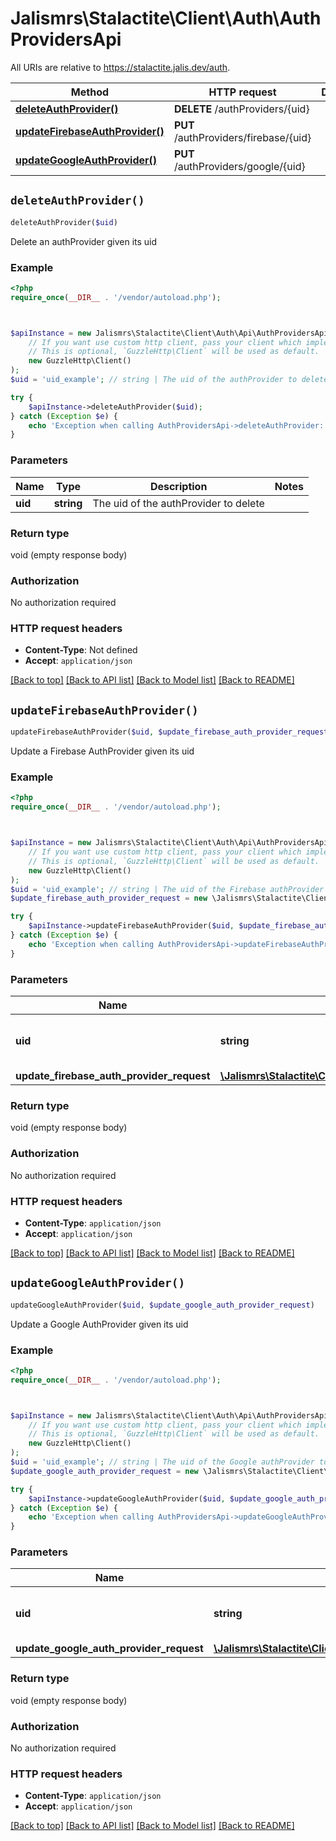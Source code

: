 # Jalismrs\Stalactite\Client\Auth\AuthProvidersApi

All URIs are relative to https://stalactite.jalis.dev/auth.

Method | HTTP request | Description
------------- | ------------- | -------------
[**deleteAuthProvider()**](AuthProvidersApi.md#deleteAuthProvider) | **DELETE** /authProviders/{uid} | 
[**updateFirebaseAuthProvider()**](AuthProvidersApi.md#updateFirebaseAuthProvider) | **PUT** /authProviders/firebase/{uid} | 
[**updateGoogleAuthProvider()**](AuthProvidersApi.md#updateGoogleAuthProvider) | **PUT** /authProviders/google/{uid} | 


## `deleteAuthProvider()`

```php
deleteAuthProvider($uid)
```



Delete an authProvider given its uid

### Example

```php
<?php
require_once(__DIR__ . '/vendor/autoload.php');



$apiInstance = new Jalismrs\Stalactite\Client\Auth\Api\AuthProvidersApi(
    // If you want use custom http client, pass your client which implements `GuzzleHttp\ClientInterface`.
    // This is optional, `GuzzleHttp\Client` will be used as default.
    new GuzzleHttp\Client()
);
$uid = 'uid_example'; // string | The uid of the authProvider to delete

try {
    $apiInstance->deleteAuthProvider($uid);
} catch (Exception $e) {
    echo 'Exception when calling AuthProvidersApi->deleteAuthProvider: ', $e->getMessage(), PHP_EOL;
}
```

### Parameters

Name | Type | Description  | Notes
------------- | ------------- | ------------- | -------------
 **uid** | **string**| The uid of the authProvider to delete |

### Return type

void (empty response body)

### Authorization

No authorization required

### HTTP request headers

- **Content-Type**: Not defined
- **Accept**: `application/json`

[[Back to top]](#) [[Back to API list]](../../README.md#endpoints)
[[Back to Model list]](../../README.md#models)
[[Back to README]](../../README.md)

## `updateFirebaseAuthProvider()`

```php
updateFirebaseAuthProvider($uid, $update_firebase_auth_provider_request)
```



Update a Firebase AuthProvider given its uid

### Example

```php
<?php
require_once(__DIR__ . '/vendor/autoload.php');



$apiInstance = new Jalismrs\Stalactite\Client\Auth\Api\AuthProvidersApi(
    // If you want use custom http client, pass your client which implements `GuzzleHttp\ClientInterface`.
    // This is optional, `GuzzleHttp\Client` will be used as default.
    new GuzzleHttp\Client()
);
$uid = 'uid_example'; // string | The uid of the Firebase authProvider to update
$update_firebase_auth_provider_request = new \Jalismrs\Stalactite\Client\Auth\Model\UpdateFirebaseAuthProviderRequest(); // \Jalismrs\Stalactite\Client\Auth\Model\UpdateFirebaseAuthProviderRequest

try {
    $apiInstance->updateFirebaseAuthProvider($uid, $update_firebase_auth_provider_request);
} catch (Exception $e) {
    echo 'Exception when calling AuthProvidersApi->updateFirebaseAuthProvider: ', $e->getMessage(), PHP_EOL;
}
```

### Parameters

Name | Type | Description  | Notes
------------- | ------------- | ------------- | -------------
 **uid** | **string**| The uid of the Firebase authProvider to update |
 **update_firebase_auth_provider_request** | [**\Jalismrs\Stalactite\Client\Auth\Model\UpdateFirebaseAuthProviderRequest**](../Model/UpdateFirebaseAuthProviderRequest.md)|  |

### Return type

void (empty response body)

### Authorization

No authorization required

### HTTP request headers

- **Content-Type**: `application/json`
- **Accept**: `application/json`

[[Back to top]](#) [[Back to API list]](../../README.md#endpoints)
[[Back to Model list]](../../README.md#models)
[[Back to README]](../../README.md)

## `updateGoogleAuthProvider()`

```php
updateGoogleAuthProvider($uid, $update_google_auth_provider_request)
```



Update a Google AuthProvider given its uid

### Example

```php
<?php
require_once(__DIR__ . '/vendor/autoload.php');



$apiInstance = new Jalismrs\Stalactite\Client\Auth\Api\AuthProvidersApi(
    // If you want use custom http client, pass your client which implements `GuzzleHttp\ClientInterface`.
    // This is optional, `GuzzleHttp\Client` will be used as default.
    new GuzzleHttp\Client()
);
$uid = 'uid_example'; // string | The uid of the Google authProvider to update
$update_google_auth_provider_request = new \Jalismrs\Stalactite\Client\Auth\Model\UpdateGoogleAuthProviderRequest(); // \Jalismrs\Stalactite\Client\Auth\Model\UpdateGoogleAuthProviderRequest

try {
    $apiInstance->updateGoogleAuthProvider($uid, $update_google_auth_provider_request);
} catch (Exception $e) {
    echo 'Exception when calling AuthProvidersApi->updateGoogleAuthProvider: ', $e->getMessage(), PHP_EOL;
}
```

### Parameters

Name | Type | Description  | Notes
------------- | ------------- | ------------- | -------------
 **uid** | **string**| The uid of the Google authProvider to update |
 **update_google_auth_provider_request** | [**\Jalismrs\Stalactite\Client\Auth\Model\UpdateGoogleAuthProviderRequest**](../Model/UpdateGoogleAuthProviderRequest.md)|  |

### Return type

void (empty response body)

### Authorization

No authorization required

### HTTP request headers

- **Content-Type**: `application/json`
- **Accept**: `application/json`

[[Back to top]](#) [[Back to API list]](../../README.md#endpoints)
[[Back to Model list]](../../README.md#models)
[[Back to README]](../../README.md)

